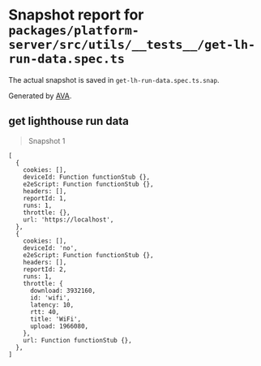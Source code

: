 # Snapshot report for `packages/platform-server/src/utils/__tests__/get-lh-run-data.spec.ts`

The actual snapshot is saved in `get-lh-run-data.spec.ts.snap`.

Generated by [AVA](https://avajs.dev).

## get lighthouse run data

> Snapshot 1

    [
      {
        cookies: [],
        deviceId: Function functionStub {},
        e2eScript: Function functionStub {},
        headers: [],
        reportId: 1,
        runs: 1,
        throttle: {},
        url: 'https://localhost',
      },
      {
        cookies: [],
        deviceId: 'no',
        e2eScript: Function functionStub {},
        headers: [],
        reportId: 2,
        runs: 1,
        throttle: {
          download: 3932160,
          id: 'wifi',
          latency: 10,
          rtt: 40,
          title: 'WiFi',
          upload: 1966080,
        },
        url: Function functionStub {},
      },
    ]
